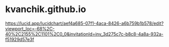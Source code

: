 # kvanchik.github.io

https://lucid.app/lucidchart/aef4a685-07f1-4aca-8426-a6b759b1b578/edit?viewport_loc=-68%2C-40%2C2155%2C1101%2C0_0&invitationId=inv_3d275c7c-b8c8-4a8a-932a-f51929d57e3f
